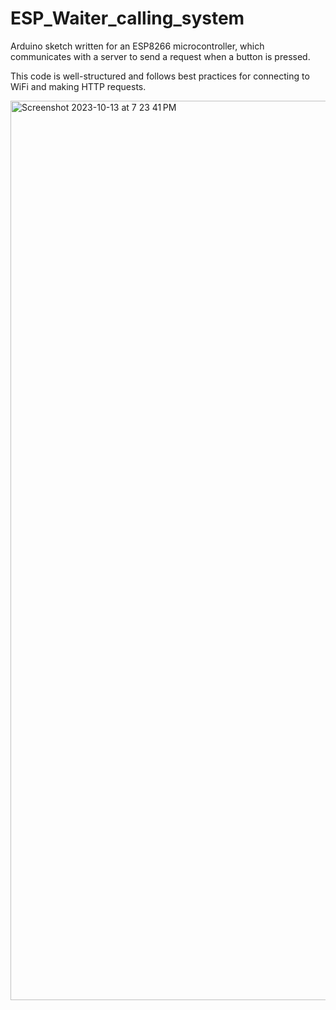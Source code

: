 # ESP_Waiter_calling_system

Arduino sketch written for an ESP8266 microcontroller, which communicates with a server to send a request when a button is pressed.

This code is well-structured and follows best practices for connecting to WiFi and making HTTP requests.

<img width="1439" alt="Screenshot 2023-10-13 at 7 23 41 PM" src="https://github.com/noor-akhunji/ESP_Waiter_calling_system/assets/84890896/aa4ef76f-4ec8-4e2c-bcb6-9786ff852b97">

